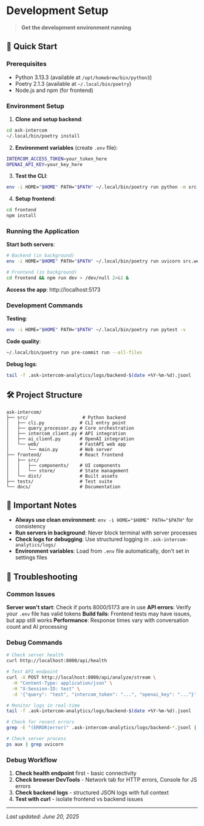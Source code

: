 # Development Setup

> **Get the development environment running**

## 🚀 Quick Start

### Prerequisites
- Python 3.13.3 (available at `/opt/homebrew/bin/python3`)
- Poetry 2.1.3 (available at `~/.local/bin/poetry`)
- Node.js and npm (for frontend)

### Environment Setup

1. **Clone and setup backend**:
```bash
cd ask-intercom
~/.local/bin/poetry install
```

2. **Environment variables** (create `.env` file):
```bash
INTERCOM_ACCESS_TOKEN=your_token_here
OPENAI_API_KEY=your_key_here
```

3. **Test the CLI**:
```bash
env -i HOME="$HOME" PATH="$PATH" ~/.local/bin/poetry run python -m src.cli "show me issues from the last 24 hours"
```

4. **Setup frontend**:
```bash
cd frontend
npm install
```

### Running the Application

**Start both servers**:
```bash
# Backend (in background)
env -i HOME="$HOME" PATH="$PATH" ~/.local/bin/poetry run uvicorn src.web.main:app --host 0.0.0.0 --port 8000 --reload > server.log 2>&1 &

# Frontend (in background)  
cd frontend && npm run dev > /dev/null 2>&1 &
```

**Access the app**: http://localhost:5173

### Development Commands

**Testing**:
```bash
env -i HOME="$HOME" PATH="$PATH" ~/.local/bin/poetry run pytest -v
```

**Code quality**:
```bash
~/.local/bin/poetry run pre-commit run --all-files
```

**Debug logs**:
```bash
tail -f .ask-intercom-analytics/logs/backend-$(date +%Y-%m-%d).jsonl
```

## 🛠️ Project Structure

```
ask-intercom/
├── src/                    # Python backend
│   ├── cli.py             # CLI entry point
│   ├── query_processor.py # Core orchestration
│   ├── intercom_client.py # API integration
│   ├── ai_client.py       # OpenAI integration
│   └── web/               # FastAPI web app
│       └── main.py        # Web server
├── frontend/              # React frontend
│   ├── src/
│   │   ├── components/    # UI components
│   │   └── store/         # State management
│   └── dist/              # Built assets
├── tests/                 # Test suite
└── docs/                  # Documentation
```

## 🔧 Important Notes

- **Always use clean environment**: `env -i HOME="$HOME" PATH="$PATH"` for consistency
- **Run servers in background**: Never block terminal with server processes
- **Check logs for debugging**: Use structured logging in `.ask-intercom-analytics/logs/`
- **Environment variables**: Load from `.env` file automatically, don't set in settings files

## 🐛 Troubleshooting

### Common Issues
**Server won't start**: Check if ports 8000/5173 are in use
**API errors**: Verify your `.env` file has valid tokens
**Build fails**: Frontend tests may have issues, but app still works
**Performance**: Response times vary with conversation count and AI processing

### Debug Commands
```bash
# Check server health
curl http://localhost:8000/api/health

# Test API endpoint
curl -X POST http://localhost:8000/api/analyze/stream \
  -H "Content-Type: application/json" \
  -H "X-Session-ID: test" \
  -d '{"query": "test", "intercom_token": "...", "openai_key": "..."}'

# Monitor logs in real-time
tail -f .ask-intercom-analytics/logs/backend-$(date +%Y-%m-%d).jsonl

# Check for recent errors
grep -E "(ERROR|error)" .ask-intercom-analytics/logs/backend-*.jsonl | tail -5

# Check server process
ps aux | grep uvicorn
```

### Debug Workflow
1. **Check health endpoint** first - basic connectivity
2. **Check browser DevTools** - Network tab for HTTP errors, Console for JS errors
3. **Check backend logs** - structured JSON logs with full context
4. **Test with curl** - isolate frontend vs backend issues

---

*Last updated: June 20, 2025*
